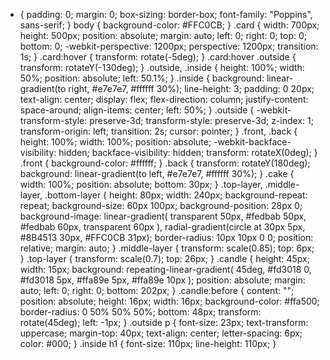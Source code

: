 * {
    padding: 0;
    margin: 0;
    box-sizing: border-box;
    font-family: "Poppins", sans-serif;
  }
  body {
    background-color: #FFC0CB;
  }
  .card {
    width: 700px;
    height: 500px;
    position: absolute;
    margin: auto;
    left: 0;
    right: 0;
    top: 0;
    bottom: 0;
    -webkit-perspective: 1200px;
    perspective: 1200px;
    transition: 1s;
  }
  .card:hover {
    transform: rotate(-5deg);
  }
  .card:hover .outside {
    transform: rotateY(-130deg);
  }
  .outside,
  .inside {
    height: 100%;
    width: 50%;
    position: absolute;
    left: 50.1%;
  }
  .inside {
    background: linear-gradient(to right, #e7e7e7, #ffffff 30%);
    line-height: 3;
    padding: 0 20px;
    text-align: center;
    display: flex;
    flex-direction: column;
    justify-content: space-around;
    align-items: center;
    left: 50%;
  }
  .outside {
    -webkit-transform-style: preserve-3d;
    transform-style: preserve-3d;
    z-index: 1;
    transform-origin: left;
    transition: 2s;
    cursor: pointer;
  }
  .front,
  .back {
    height: 100%;
    width: 100%;
    position: absolute;
    -webkit-backface-visibility: hidden;
    backface-visibility: hidden;
    transform: rotateX(0deg);
  }
  .front {
    background-color: #ffffff;
  }
  .back {
    transform: rotateY(180deg);
    background: linear-gradient(to left, #e7e7e7, #ffffff 30%);
  }
  .cake {
    width: 100%;
    position: absolute;
    bottom: 30px;
  }
  .top-layer,
  .middle-layer,
  .bottom-layer {
    height: 80px;
    width: 240px;
    background-repeat: repeat;
    background-size: 60px 100px;
    background-position: 28px 0;
    background-image: linear-gradient(
        transparent 50px,
        #fedbab 50px,
        #fedbab 60px,
        transparent 60px
      ),
      radial-gradient(circle at 30px 5px, #8B4513 30px, #FFC0CB 31px);
    border-radius: 10px 10px 0 0;
    position: relative;
    margin: auto;
  }
  .middle-layer {
    transform: scale(0.85);
    top: 6px;
  }
  .top-layer {
    transform: scale(0.7);
    top: 26px;
  }
  .candle {
    height: 45px;
    width: 15px;
    background: repeating-linear-gradient(
      45deg,
      #fd3018 0,
      #fd3018 5px,
      #ffa89e 5px,
      #ffa89e 10px
    );
    position: absolute;
    margin: auto;
    left: 0;
    right: 0;
    bottom: 202px;
  }
  .candle:before {
    content: "";
    position: absolute;
    height: 16px;
    width: 16px;
    background-color: #ffa500;
    border-radius: 0 50% 50% 50%;
    bottom: 48px;
    transform: rotate(45deg);
    left: -1px;
  }
  .outside p {
    font-size: 23px;
    text-transform: uppercase;
    margin-top: 40px;
    text-align: center;
    letter-spacing: 6px;
    color: #000;
  }
  .inside h1 {
    font-size: 110px;
    line-height: 110px;
  }
  

  
